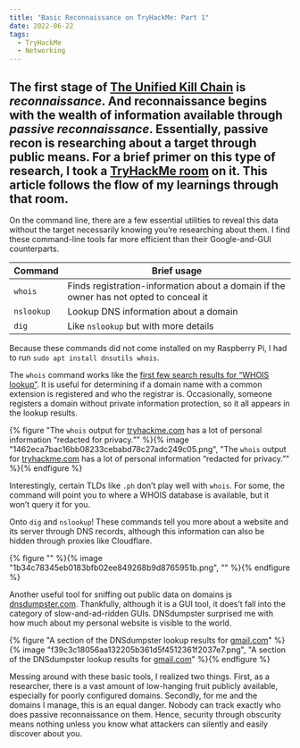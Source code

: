 ```yaml
---
title: "Basic Reconnaissance on TryHackMe: Part 1"
date: 2022-06-22
tags:
  - TryHackMe
  - Networking
---
```


The first stage of [The Unified Kill Chain](https://www.unifiedkillchain.com/) is *reconnaissance*. And reconnaissance begins with the wealth of information available through *passive reconnaissance*. Essentially, passive recon is researching about a target through public means. For a brief primer on this type of research, I took a [TryHackMe room](https://tryhackme.com/jr/passiverecon) on it. This article follows the flow of my learnings through that room.
---

On the command line, there are a few essential utilities to reveal this data without the target necessarily knowing you’re researching about them. I find these command-line tools far more efficient than their Google-and-GUI counterparts.

| Command | Brief usage |
|---|---|
| `whois` | Finds registration-information about a domain if the owner has not opted to conceal it |
| `nslookup` | Lookup DNS information about a domain |
| `dig` | Like `nslookup` but with more details |


Because these commands did not come installed on my Raspberry Pi, I had to run `sudo apt install dnsutils whois`.

The `whois` command works like the [first few search results for “WHOIS lookup”](https://duckduckgo.com/?t=ffab&q=whois+lookup&ia=web). It is useful for determining if a domain name with a common extension is registered and who the registrar is. Occasionally, someone registers a domain without private information protection, so it all appears in the lookup results. 

{% figure "The `whois` output for [tryhackme.com](http://tryhackme.com) has a lot of personal information “redacted for privacy.”" %}{% image "1462eca7bac16bb08233cebabd78c27adc249c05.png", "The `whois` output for [tryhackme.com](http://tryhackme.com) has a lot of personal information “redacted for privacy.”" %}{% endfigure %}

Interestingly, certain TLDs like `.ph` don’t play well with `whois`. For some, the command will point you to where a WHOIS database is available, but it won’t query it for you.

Onto `dig` and `nslookup`! These commands tell you more about a website and its server through DNS records, although this information can also be hidden through proxies like Cloudflare. 

{% figure "" %}{% image "1b34c78345eb0183bfb02ee849268b9d8765951b.png", "" %}{% endfigure %}

Another useful tool for sniffing out public data on domains [i](http://shodan.io)s [dnsdumpster.com](http://dnsdumpster.com). Thankfully, although it is a GUI tool, it does’t fall into the category of slow-and-ad-ridden GUIs. DNSdumpster surprised me with how much about my personal website is visible to the world.

{% figure "A section of the DNSdumpster lookup results for [gmail.com](http://gmail.com)" %}{% image "f39c3c18056aa132205b361d5f4512361f2037e7.png", "A section of the DNSdumpster lookup results for [gmail.com](http://gmail.com)" %}{% endfigure %}

Messing around with these basic tools, I realized two things. First, as a researcher, there is a vast amount of low-hanging fruit publicly available, especially for poorly configured domains. Secondly, for me and the domains I manage, this is an equal danger. Nobody can track exactly who does passive reconnaissance on them. Hence, security through obscurity means nothing unless you know what attackers can silently and easily discover about you.





